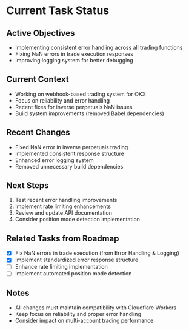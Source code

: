 # Current Task Status

## Active Objectives
- Implementing consistent error handling across all trading functions
- Fixing NaN errors in trade execution responses
- Improving logging system for better debugging

## Current Context
- Working on webhook-based trading system for OKX
- Focus on reliability and error handling
- Recent fixes for inverse perpetuals NaN issues
- Build system improvements (removed Babel dependencies)

## Recent Changes
- Fixed NaN error in inverse perpetuals trading
- Implemented consistent response structure
- Enhanced error logging system
- Removed unnecessary build dependencies

## Next Steps
1. Test recent error handling improvements
2. Implement rate limiting enhancements
3. Review and update API documentation
4. Consider position mode detection implementation

## Related Tasks from Roadmap
- [x] Fix NaN errors in trade execution (from Error Handling & Logging)
- [x] Implement standardized error response structure
- [ ] Enhance rate limiting implementation
- [ ] Implement automated position mode detection

## Notes
- All changes must maintain compatibility with Cloudflare Workers
- Keep focus on reliability and proper error handling
- Consider impact on multi-account trading performance
